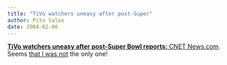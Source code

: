 ```yaml
---
title: "TiVo watchers uneasy after post-Super"
author: Pito Salas
date: 2004-02-06
---
```




[**TiVo watchers uneasy after post-Super Bowl reports:** CNET
News.com](<http://news.com.com/2100-1041_3-5154219.html?tag=nefd_lede>). Seems
[that I was not](</2004/02/04.html#a164>) the only one!


